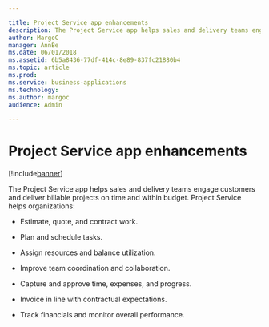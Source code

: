 ```yaml
---

title: Project Service app enhancements
description: The Project Service app helps sales and delivery teams engage customers and deliver billable projects on time and within budget.
author: MargoC
manager: AnnBe
ms.date: 06/01/2018
ms.assetid: 6b5a8436-77df-414c-8e89-837fc21880b4
ms.topic: article
ms.prod: 
ms.service: business-applications
ms.technology: 
ms.author: margoc
audience: Admin

---
```

#  Project Service app enhancements




[!include[banner](../../includes/banner.md)]

The Project Service app helps sales and delivery teams engage customers and
deliver billable projects on time and within budget. Project Service helps
organizations:

-   Estimate, quote, and contract work.

-   Plan and schedule tasks.

-   Assign resources and balance utilization.

-   Improve team coordination and collaboration.

-   Capture and approve time, expenses, and progress.

-   Invoice in line with contractual expectations.

-   Track financials and monitor overall performance.
